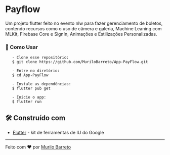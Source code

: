 # Payflow

Um projeto flutter feito no evento nlw para fazer gerenciamento de boletos, contendo recursos como o uso de câmera e galeria, Machine Leaning com MLKit, Firebase Core e SignIn, Animações e Estilizações Personalizadas.

### 🔧 Como Usar

```
   - Clone esse repositório:
   $ git clone https://github.com/MuriloBarreto/App-PayFlow.git

   - Entre no diretório:
   $ cd App-PayFlow

   - Instale as dependências:
   $ flutter pub get

   - Inicie o app: 
   $ flutter run
  ```

## 🛠️ Construído com

* [Flutter](https://flutter.dev/docs) - kit de ferramentas de IU do Google

---
Feito com ❤️ por [Murilo Barreto](https://github.com/MuriloBarreto)
